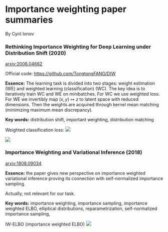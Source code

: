 # Importance weighting paper summaries

By Cyril Ionov

### Rethinking Importance Weighting for Deep Learning under Distribution Shift (2020)
[arxiv:2006.04662](https://arxiv.org/abs/2006.04662)

Official code: https://github.com/TongtongFANG/DIW

**Essence:** The learning task is divided into two stages: weight estimation (WE) and weighted learning (classification) (WC). The key idea is to iteratively train WC and WE on minibatches. For WC we use weighted loss. For WE we invertibly map $(x,y) \mapsto z$ to latent space with reduced dimensions. Then the weights are acquired through kernel mean matching (minimizing maximum mean discrepancy).

**Key words:** distribution shift, important weighting, distribution matching

Weighted classification loss:
![](https://i.imgur.com/VZAULTO.png)

![](https://i.imgur.com/KFhy4FO.png)

### Importance Weighting and Variational Inference (2018)
[arxiv:1808.09034](https://arxiv.org/abs/1808.09034v3)

**Essence:** the paper gives new perspective on importance weighted variational inference proving its connection with self-normalized importance sampling.

Actually, not relevant for our task.

**Key words:** importance weighting, importance sampling, importance weighted ELBO, elliptical distributions, reparametrization, self-normalized importance sampling, 

IW-ELBO (importance weighted ELBO)
![](https://i.imgur.com/ZzgUNwy.png)

